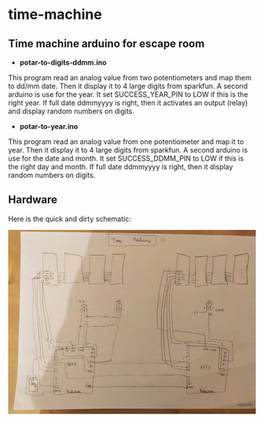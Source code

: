 # time-machine
## Time machine arduino for escape room

- **potar-to-digits-ddmm.ino**

This program read an analog value from two potentiometers and map them to dd/mm date.
Then it display it to 4 large digits from sparkfun.
A second arduino is use for the year. It set SUCCESS_YEAR_PIN to LOW if this is the right year.
If full date ddmmyyyy is right, then it activates an output (relay) and display random numbers on digits.

- **potar-to-year.ino**

This program read an analog value from one potentiometer and map it to year.
Then it display it to 4 large digits from sparkfun.
A second arduino is use for the date and month. It set SUCCESS_DDMM_PIN to LOW if this is the right day and month.
If full date ddmmyyyy is right, then it display random numbers on digits.

## Hardware

Here is the quick and dirty schematic:

![schematic](hw/schematic.jpg)

